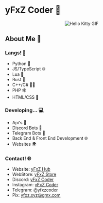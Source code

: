 # yFxZ Coder 🚀
  
<div align="center">
  <img src="https://media.tenor.com/YcSbUdAyjy4AAAAi/cute-hello-kitty.gif" alt="Hello Kitty GIF">
</div>

## About Me 🤖

### Langs! 🗽

- Python 🐍
- JS/TypeScript 🌐
- Lua 🌙
- Rust 🦀
- C++/C# 👨‍💻
- PHP 🕸️
- HTML/CSS 🎨

### Developing... 💻

- Api's 🧊
- Discord Bots 🤖
- Telegram Bots 📱
- Back End & Front End Development 🌐
- Websites 🌍

### Contact! 🌐

- Website: [yFxZ Hub](https://yfxz.xyz)
- WebStore: [yFxZ Store](https://yfxz.shop)
- Discord: [yFxZ Coder](https://discord.com/users/1235890802509479948)
- Instagram: [yFxZ Coder](https://www.instagram.com/yfxzofc)
- Telegram: [@yfxzcoder](https://t.me/yfxzcoder)
- Pix: yfxz.xyz@gmx.com
